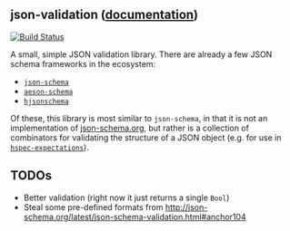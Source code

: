 ## json-validation ([documentation](https://mitchellwrosen.github.io/json-validation/))
[![Build Status](https://travis-ci.org/mitchellwrosen/json-validation.svg?branch=master)](https://travis-ci.org/mitchellwrosen/json-validation)

A small, simple JSON validation library. There are already a few JSON schema frameworks in the ecosystem:

- [`json-schema`](https://hackage.haskell.org/package/json-schema)
- [`aeson-schema`](https://hackage.haskell.org/package/aeson-schema)
- [`hjsonschema`](https://hackage.haskell.org/package/hjsonschema)

Of these, this library is most similar to `json-schema`, in that it is not an implementation of [json-schema.org](http://json-schema.org/), but rather is a collection of combinators for validating the structure of a JSON object (e.g. for use in [`hspec-expectations`](https://hackage.haskell.org/package/hspec-expectations)).

## TODOs

- Better validation (right now it just returns a single `Bool`)
- Steal some pre-defined formats from http://json-schema.org/latest/json-schema-validation.html#anchor104
